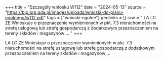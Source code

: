 +++
title = "Szczegóły wniosku W112"
date = "2024-05-13"
source = "https://bip.brg.gda.pl/images/uploads/wnioski-do-planu-ogolnego/w112.pdf"
tags = ["wnioski-ogolne"]
geolinks = []
raw = " LA LC ZE Wnioskuje o przeznaczenie wymienionych w pkt. 7.3 nieruchomości na strefę usługową lub strefę  gospodarczą z dodatkowym przeznaczeniem na tereny składów i magazynów ... "
+++


LA LC ZE
Wnioskuje o przeznaczenie wymienionych w pkt. 7.3 nieruchomości na strefę usługową lub strefę 
gospodarczą z dodatkowym przeznaczeniem na tereny składów i magazynów ...



